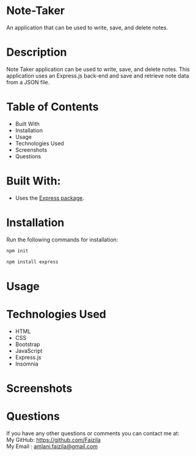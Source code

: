 # Note-Taker

An application that can be used to write, save, and delete notes.

# Description

Note Taker application can be used to write, save, and delete notes. This application uses an Express.js back-end and save and retrieve note data from a JSON file.

# Table of Contents

* Built With
* Installation
* Usage
* Technologies Used
* Screenshots
* Questions

# Built With:

* Uses the [Express package](https://www.npmjs.com/package/express).

# Installation

Run the following commands for installation:

```bash
npm init
```

```bash
npm install express
```
# Usage

# Technologies Used

* HTML
* CSS
* Bootstrap
* JavaScript
* Express.js
* Insomnia

# Screenshots

# Questions

If you have any other questions or comments you can contact me at:
   <br>
   My GitHub: https://github.com/Faizila
   <br>
   My Email : amlani.faizila@gmail.com
